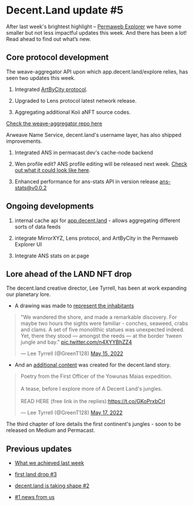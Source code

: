 # Decent.Land update #5

After last week's brightest highlight – [Permaweb Explorer]( https://app.decent.land/explore) we have some smaller but not less impactful updates this week. And there has been a lot! Read ahead to find out what’s new.

## Core protocol development

The weave-aggregator API upon which app.decent.land/explore relies, has seen two updates this week.

1.  Integrated [ArtByCity protocol](https://artby.city).

2. Upgraded to Lens protocol latest network release.

3. Aggregating additional Koii aNFT source codes.

[Check the weave-aggregator repo here](https://github.com/decentldotland/weave-aggregator)

Arweave Name Service, decent.land's username layer, has also shipped improvements.

1. Integrated ANS in permacast.dev's cache-node backend

2. Wen profile edit? ANS profile editing will be released next week. [Check out what it could look like here](https://xy.ar.page).

3. Enhanced performance for ans-stats API in version release [ans-stats@v0.0.2](https://github.com/decentldotland/ans-stats/compare/v0.0.1...v0.0.2)

## Ongoing developments

1. internal cache api for [app.decent.land](https://app.decent.land) - allows aggregating different sorts of data feeds

2. integrate MirrorXYZ, Lens protocol, and ArtByCity in the Permaweb Explorer UI

3. Integrate ANS stats on ar.page

## Lore ahead of the LAND NFT drop

The decent.land creative director, Lee Tyrrell, has been at work expanding our planetary lore.

- A drawing was made to [represent the inhabitants](https://twitter.com/GreenT128/status/1525870328953593856)

<blockquote class="twitter-tweet"><p lang="en" dir="ltr">&quot;We wandered the shore, and made a remarkable discovery. For maybe two hours the sights were familiar - conches, seaweed, crabs and clams. A set of five monolithic statues was unexpected indeed. Yet, there they stood — amongst the reeds — at the border ‘tween jungle and bay.&quot; <a href="https://t.co/n4XYYBhZZ4">pic.twitter.com/n4XYYBhZZ4</a></p>&mdash; Lee Tyrrell (@GreenT128) <a href="https://twitter.com/GreenT128/status/1525870328953593856?ref_src=twsrc%5Etfw">May 15, 2022</a></blockquote>

- And an [additional content](https://twitter.com/GreenT128/status/1526703160861106178) was created for the decent.land story.

<blockquote class="twitter-tweet"><p lang="en" dir="ltr">Poetry from the First Officer of the Yowunas Maias expedition.<br><br>A tease, before I explore more of A Decent Land&#39;s jungles.<br><br>READ HERE (free link in the replies):<a href="https://t.co/GKoPrxbCrI">https://t.co/GKoPrxbCrI</a></p>&mdash; Lee Tyrrell (@GreenT128) <a href="https://twitter.com/GreenT128/status/1526703160861106178?ref_src=twsrc%5Etfw">May 17, 2022</a></blockquote>
The third chapter of lore details the first continent's jungles - soon to be released on Medium and Permacast.

## Previous updates

- [What we achieved last week]( https://blog.decent.land/2022/05/13/decentland-update-4.html)

- [first land drop #3](https://blog.decent.land/2022/05/06/decentland-update-3.html)

- [decent.land is taking shape #2](https://blog.decent.land/2022/04/25/decentland-update-2.html)

- [#1 news from us](https://blog.decent.land/2022/04/11/decentland-update-1.html)
